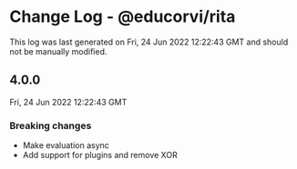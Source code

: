 # Change Log - @educorvi/rita

This log was last generated on Fri, 24 Jun 2022 12:22:43 GMT and should not be manually modified.

## 4.0.0

Fri, 24 Jun 2022 12:22:43 GMT

### Breaking changes

-   Make evaluation async
-   Add support for plugins and remove XOR
